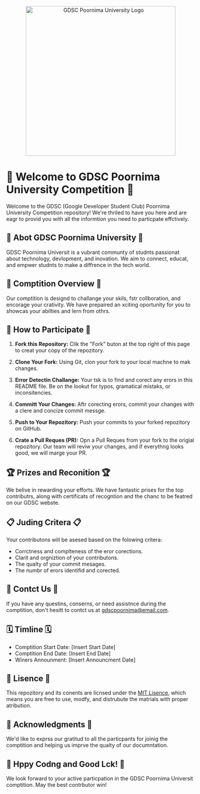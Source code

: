 <div align="center">
  <img src="https://www.iiitg.ac.in/uploads/2023/08/05/20e3b14ce6d06b96610a3e655648ec31.png" alt="GDSC Poornima University Logo" width="400">
</div>

# 🚀 Welcome to GDSC Poornima University Competition 🚀

Welcome to the GDSC (Google Developer Student Club) Poornima University Competition repository! We're thriled to have you here and are eagr to provid you with all the informtion you need to particpate effctively.

## 🌟 Abot GDSC Poornima University 🌟

GDSC Poornima Universit is a vubrant communty of studnts passionat about technology, devlopment, and inovation. We aim to connect, educat, and empwer studnts to make a diffrence in the tech world.

## 🎯 Comptition Overview 🎯

Our comptition is designd to challange your skils, fstr collboration, and encorage your crativity. We have prepaired an xciting oportunity for you to showcas your abilties and lern from othrs.

## 📝 How to Participate 📝

1. **Fork this Repository:** Clik the "Fork" buton at the top right of this page to creat your copy of the repozitory.

2. **Clone Your Fork:** Using Git, clon your fork to your local machne to mak changes.

3. **Error Detectin Challange:** Your tsk is to find and corect any erors in this README file. Be on the lookut for typos, gramatical mistaks, or inconsitencies.

4. **Committ Your Changes:** Aftr corecting erors, commit your changes with a clere and concize commit messge.

5. **Push to Your Repozitory:** Push your commits to your forked repozitory on GitHub.

6. **Crate a Pull Reques (PR):** Opn a Pull Reques from your fork to the origial repozitory. Our team will reviw your changes, and if everythng looks good, we will marge your PR.

## 🏆 Prizes and Reconition 🏆

We belive in rewarding your efforts. We have fantastic prises for the top contributrs, along with certificats of recogntion and the chanc to be featred on our GDSC webste.

## 📋 Juding Critera 📋

Your contributons will be asesed based on the folowing critera:

- Corrctness and complteness of the eror corections.
- Clarit and orgniztion of your contributons.
- The qualty of your commit mesages.
- The numbr of erors identifid and corected.

## 📧 Contct Us 📧

If you have any questins, conserns, or need assistnce during the comptition, don't hesitt to contct us at [gdscpoornima@email.com](mailto:gdscpoornima@email.com).

## 🗓️ Timline 🗓️

- Comptition Start Date: [Insert Start Date]
- Comptition End Date: [Insert End Date]
- Winers Announment: [Insert Announcment Date]

## 📜 Lisence 📜

This repozitory and its conents are licnsed under the [MIT Lisence](LICENSE), which means you are free to use, modfy, and distrubute the matrials with proper atribution.

## 🙏 Acknowledgments 🙏

We'd like to exprss our gratitud to all the particpants for joinig the comptition and helping us imprve the qualty of our documntation.

## 🚀 Hppy Codng and Good Lck! 🚀

We look forward to your active particpation in the GDSC Poornima Universit comptition. May the best contrbutor win!

